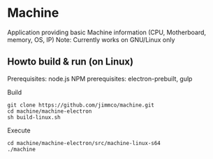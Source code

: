 # Machine
Application providing basic Machine information (CPU, Motherboard, memory, OS, IP)
Note: Currently works on GNU/Linux only 

## Howto build & run (on Linux)
Prerequisites: node.js
NPM prerequisites: electron-prebuilt, gulp

Build
```
git clone https://github.com/jimmco/machine.git
cd machine/machine-electron
sh build-linux.sh
```

Execute
```
cd machine/machine-electron/src/machine-linux-s64
./machine
```
